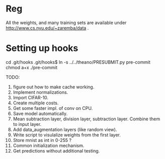 Reg
===

All the weights, and many training sets are available under http://www.cs.nyu.edu/~zaremba/data .

Setting up hooks
================
cd .git/hooks
.git/hooks$ ln -s ../../theano/PRESUBMIT.py pre-commit
chmod a+x ./pre-commit


TODO: 
1. figure out how to make cache working.
4. Implement normalizations.
5. Import CIFAR-10.
6. Create multiple costs.
8. Get some faster impl. of conv on CPU.
9. Save model automatically.
10. Mean subtraction layer, division layer, subtraction layer. Combine them to input layer.
11. Add data_augmentation layers (like random view).
12. Write script to visulalize weights from the first layer.
13. Store mnist as int in 0-255 ? 
14. Common initialization mechanism.
15. Get predictions without additional testing.
